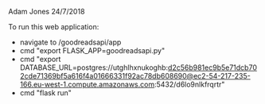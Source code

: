 Adam Jones
24/7/2018

To run this web application:
- navigate to /goodreadsapi/app
- cmd "export FLASK_APP=goodreadsapi.py"
- cmd "export DATABASE_URL=postgres://utghlhxnukoghb:d2c56b981ec9b5e71dcb702cde71369bf5a616f4a01666331f92ac78db608690@ec2-54-217-235-166.eu-west-1.compute.amazonaws.com:5432/d6lo9nlkfrqrtr"
- cmd "flask run"
